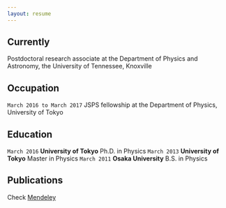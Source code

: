 ```yaml
---
layout: resume
---
```

## Currently
Postdoctoral research associate at the
Department of Physics and Astronomy, the University of Tennessee, Knoxville

## Occupation
`March 2016 to March 2017`
JSPS fellowship at the Department of Physics, University of Tokyo

## Education
`March 2016`
__University of Tokyo__
Ph.D. in Physics
`March 2013`
__University of Tokyo__
Master in Physics
`March 2011`
__Osaka University__
B.S. in Physics

## Publications
Check [Mendeley](https://www.mendeley.com/profiles/rin-yokoyama/publications/)